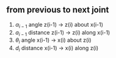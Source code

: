 ## from previous to next joint
1. $\alpha_{i-1}$ angle z(i-1) -> z(i) about x(i-1)
2. $a_{i-1}$ distance z(i-1) -> z(i) along x(i-1)
3. $\theta_i$ angle x(i-1) -> x(i) about z(i)
4. $d_i$ distance x(i-1) -> x(i) along z(i)